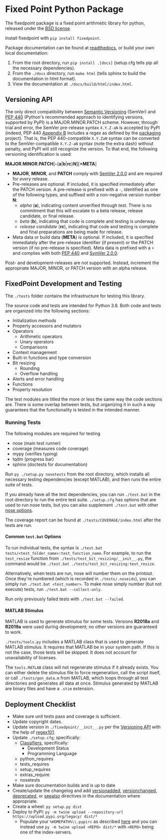 # Fixed Point Python Package

The fixedpoint package is a fixed point arithmetic library for python, released
under the [BSD license](LICENSE).

Install fixedpoint with `pip install fixedpoint`.

Package documentation can be found at [readthedocs](https://fixedpoint.readthedocs.io/), or
build your own local documentation:

1. From the root directory, run `pip install .[docs]` (setup.cfg tells pip
   all the necessary dependencies).
2. From the `./docs` directory, run `make html` (tells sphinx to build
   the documentation in html format).
3. View the documentation at `./docs/build/html/index.html`.

## Versioning API

The only direct compatibility between
[Semantic Versioning](https://semver.org/spec/v2.0.0.html) (SemVer) and
[PEP 440](https://www.python.org/dev/peps/pep-0440/) (Python's recommended
approach to identifying versions, supported by PyPI) is a MAJOR.MINOR.PATCH
scheme. However, through trial and error, the SemVer pre-release syntax
`X.Y.Z-aN` is accepted by PyPI (indeed, PEP 440
[Appendix B](https://www.python.org/dev/peps/pep-0440/#appendix-b-parsing-version-strings-with-regular-expressions)
includes a regex as defined by the [packaging](https://github.com/pypa/packaging/tree/master/packaging)
project). That is, the PEP 440-compatible `X.Y.ZaN` syntax can be converted to
the SemVer-compatible `X.Y.Z-aN` syntax (note the extra dash) without penalty,
and PyPI will still recognize the version. To that end, the following
versioning identification is used:

**MAJOR**.**MINOR**.**PATCH**\[**-**{**a**|**b**|**rc**}**N**\]\[**+META**\]

* **MAJOR**, **MINOR**, and **PATCH** comply with
  [SemVer 2.0.0](https://semver.org/spec/v2.0.0.html#semantic-versioning-specification-semver)
  and are required for *every* release.
* Pre-releases are optional. If included, it is specified immediately after
  the PATCH version. A pre-release is prefixed with a `-`, identified as
  one of the following types, and suffixed with a non-negative version number
  **N**:
    * *alpha* (**a**), indicating content unverified through test. There is no
      commitment that this will escalate to a beta release, release candidate,
      or final release.
    * *beta* (**b**), indicating that code is complete and testing is underway.
    * *release candidate* (**rc**), indicating that code and testing is complete
      and final preparations are being made for release.
* Meta data or build data (**META**) is optional. If included, it is specified
  immediately after the pre-release identifier (if present) or the PATCH version
  (if no pre-release is specified). Meta data is prefixed with a `+` and
  complies with both
  [PEP 440](https://www.python.org/dev/peps/pep-0440/#local-version-identifiers)
  and [SymVer 2.0.0](https://semver.org/spec/v2.0.0.html#spec-item-10).

Post- and development-releases are not supported. Instead, increment the
appropriate MAJOR, MINOR, or PATCH version with an alpha release.

## FixedPoint Development and Testing

The `./tests` folder contains the infrastructure for testing this library.

The source code and tests are intended for Python 3.8. Both code and tests are
organized into the following sections:

* Initialization methods
* Property accessors and mutators
* Operators
    * Arithmetic operators
    * Unary operators
    * Comparisons
* Context management
* Built-in functions and type conversion
* Bit resizing
    * Rounding
    * Overflow handling
* Alerts and error handling
* Functions
* Property resolution

The test modules are titled the more or less the same way the code sections are.
There is some overlap between tests, but organizing it in such a way guarantees
that the functionality is tested in the intended manner.

### Running Tests

The following modules are required for testing

* nose (main test runner)
* coverage (measures code coverage)
* mypy (verifies typing)
* tqdm (progress bar)
* sphinx (doctests for documentation)

Run `py ./setup.py nosetests` from the root directory, which installs all
necessary testing dependencies (except MATLAB), and then runs the entire suite
of tests.

If you already have all the test dependencies, you can run `./test.bat` in the
root directory to run the entire test suite. `./setup.cfg` has options that are
used to run nose tests, but you can also supplement `./test.bat` with other
[nose options](https://nose.readthedocs.io/en/latest/usage.html#options).

The coverage report can be found at `./tests/COVERAGE/index.html` after the
tests are run.

#### Common `test.bat` Options

To run individual tests, the syntax is
`./test.bat tests/<test_folder_name>:test_function_name`. For example, to run
the `test_resize` function from `./tests/test_bit_resizing/__init__.py`, the
command would be `./test.bat ./tests/test_bit_resizing:test_resize`.

Alternatively, when tests are run, nose will number them on the printout. Once
they're numbered (which is recorded in `./tests/.noseids`), you can simply
run `./test.bat <test_number>`. To make nose simply number (but not execute)
tests, run `./test.bat --collect-only`.

Run only previously failed tests with `./test.bat --failed`.

#### MATLAB Stimulus

MATLAB is used to generate stimulus for some tests. Versions __R2018a__ and
__R2019a__ were used during development; no other versions are guaranteed to
work.

`./tests/tools.py` includes a MATLAB class that is used to generate MATLAB
stimulus. It requires that MATLAB be in your system path. If this is not the
case, those tests will be skipped. It does not account for unavailability of
licenses.

The `tools.MATLAB` class will not regenerate stimulus if it already exists. You
can either delete the stimulus file to force regeneration, call the script
itself, or call `./tests/gen_data.m` from MATLAB, which loops through all test
directories and generates all data at once. Stimulus generated by MATLAB are
binary files and have a `.stim` extension.

## Deployment Checklist

* Make sure unit tests pass and coverage is sufficient.
* Update copyright dates.
* Update version in `./fixedpoint/__init__.py` per the
  [Versioning API](#versioning-api) with the help of
  [regex101](https://regex101.com/r/Ly7O1x/322).
* Update `./setup.cfg`; specifically:
    * [Classifiers](https://pypi.org/classifiers/), specifically:
        * Development Status
        * Programming Language
    * python_requires
    * tests_requires
    * setup_requires
    * extras_require
    * nosetests
* Make sure documentation builds and is up to date
* Create/update the changelog and add
  [versionadded](https://www.sphinx-doc.org/en/master/usage/restructuredtext/directives.html#directive-versionadded),
  [versionchanged](https://www.sphinx-doc.org/en/master/usage/restructuredtext/directives.html#directive-versionchanged),
  [deprecated](https://www.sphinx-doc.org/en/master/usage/restructuredtext/directives.html#directive-versionchanged), or
  [seealso](https://www.sphinx-doc.org/en/master/usage/restructuredtext/directives.html#directive-seealso)
  directives in the documentation where appropriate.
* Create a wheel: `py setup.py dist`
* Deploy to PyPI:
  `py -m twine upload --repository-url https://upload.pypi.org/legacy/ dist/*`
    * Populate your `%HOMEPATH%\\.pypirc` as described
      [here](https://docs.python.org/3.3/distutils/packageindex.html#pypirc)
      and you can instead use `py -m twine upload <REPO> dist/*` with `<REPO>`
      being one of the index-servers.
